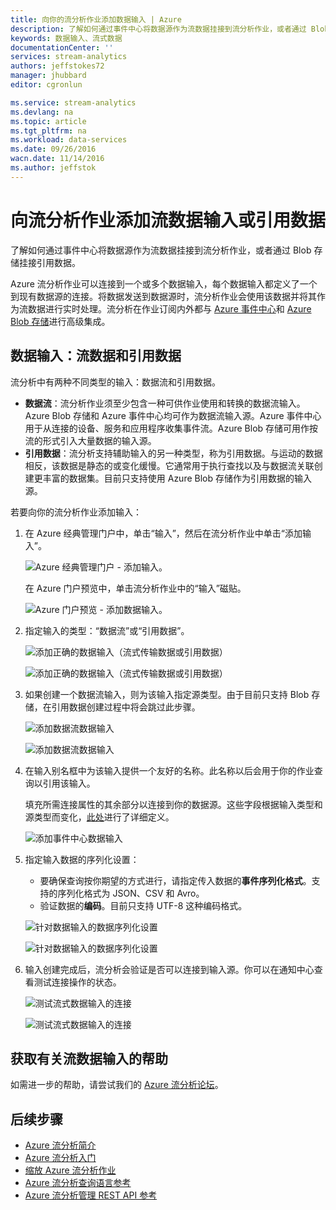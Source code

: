 ```yaml
---
title: 向你的流分析作业添加数据输入 | Azure
description: 了解如何通过事件中心将数据源作为流数据挂接到流分析作业，或者通过 Blob 存储挂接引用数据。
keywords: 数据输入、流式数据
documentationCenter: ''
services: stream-analytics
authors: jeffstokes72
manager: jhubbard
editor: cgronlun

ms.service: stream-analytics
ms.devlang: na
ms.topic: article
ms.tgt_pltfrm: na
ms.workload: data-services
ms.date: 09/26/2016
wacn.date: 11/14/2016
ms.author: jeffstok
---
```


# 向流分析作业添加流数据输入或引用数据

了解如何通过事件中心将数据源作为流数据挂接到流分析作业，或者通过 Blob 存储挂接引用数据。

Azure 流分析作业可以连接到一个或多个数据输入，每个数据输入都定义了一个到现有数据源的连接。将数据发送到数据源时，流分析作业会使用该数据并将其作为流数据进行实时处理。流分析在作业订阅内外都与 [Azure 事件中心](https://www.azure.cn/home/features/event-hubs/)和 [Azure Blob 存储](../storage/storage-dotnet-how-to-use-blobs.md)进行高级集成。

## 数据输入：流数据和引用数据

流分析中有两种不同类型的输入：数据流和引用数据。

- **数据流**：流分析作业须至少包含一种可供作业使用和转换的数据流输入。Azure Blob 存储和 Azure 事件中心均可作为数据流输入源。Azure 事件中心用于从连接的设备、服务和应用程序收集事件流。Azure Blob 存储可用作按流的形式引入大量数据的输入源。
- **引用数据**：流分析支持辅助输入的另一种类型，称为引用数据。与运动的数据相反，该数据是静态的或变化缓慢。它通常用于执行查找以及与数据流关联创建更丰富的数据集。目前只支持使用 Azure Blob 存储作为引用数据的输入源。

若要向你的流分析作业添加输入：

1. 在 Azure 经典管理门户中，单击“输入”，然后在流分析作业中单击“添加输入”。

    ![Azure 经典管理门户 - 添加输入。](./media/stream-analytics-add-inputs/1-stream-analytics-add-inputs.png)  

    在 Azure 门户预览中，单击流分析作业中的“输入”磁贴。

    ![Azure 门户预览 - 添加数据输入。](./media/stream-analytics-add-inputs/7-stream-analytics-add-inputs.png)  

2. 指定输入的类型：“数据流”或“引用数据”。

    ![添加正确的数据输入（流式传输数据或引用数据）](./media/stream-analytics-add-inputs/2-stream-analytics-add-inputs.png)  

    ![添加正确的数据输入（流式传输数据或引用数据）](./media/stream-analytics-add-inputs/8-stream-analytics-add-inputs.png)  

3. 如果创建一个数据流输入，则为该输入指定源类型。由于目前只支持 Blob 存储，在引用数据创建过程中将会跳过此步骤。

    ![添加数据流数据输入](./media/stream-analytics-add-inputs/3-stream-analytics-add-inputs.png)  

    ![添加数据流数据输入](./media/stream-analytics-add-inputs/9-stream-analytics-add-inputs.png)  

4. 在输入别名框中为该输入提供一个友好的名称。此名称以后会用于你的作业查询以引用该输入。

    填充所需连接属性的其余部分以连接到你的数据源。这些字段根据输入类型和源类型而变化，[此处](./stream-analytics-create-a-job.md)进行了详细定义。

    ![添加事件中心数据输入](./media/stream-analytics-add-inputs/4-stream-analytics-add-inputs.png)  

5. 指定输入数据的序列化设置：
    - 要确保查询按你期望的方式进行，请指定传入数据的**事件序列化格式**。支持的序列化格式为 JSON、CSV 和 Avro。
    - 验证数据的**编码**。目前只支持 UTF-8 这种编码格式。

    ![针对数据输入的数据序列化设置](./media/stream-analytics-add-inputs/5-stream-analytics-add-inputs.png)  

    ![针对数据输入的数据序列化设置](./media/stream-analytics-add-inputs/10-stream-analytics-add-inputs.png)  

6. 输入创建完成后，流分析会验证是否可以连接到输入源。你可以在通知中心查看测试连接操作的状态。

    ![测试流式数据输入的连接](./media/stream-analytics-add-inputs/6-stream-analytics-add-inputs.png)  

    ![测试流式数据输入的连接](./media/stream-analytics-add-inputs/11-stream-analytics-add-inputs.png)  

## 获取有关流数据输入的帮助
如需进一步的帮助，请尝试我们的 [Azure 流分析论坛](https://social.msdn.microsoft.com/Forums/zh-cn/home?forum=AzureStreamAnalytics)。 

## 后续步骤

- [Azure 流分析简介](./stream-analytics-introduction.md)
- [Azure 流分析入门](./stream-analytics-get-started.md)
- [缩放 Azure 流分析作业](./stream-analytics-scale-jobs.md)
- [Azure 流分析查询语言参考](https://msdn.microsoft.com/zh-cn/library/azure/dn834998.aspx)
- [Azure 流分析管理 REST API 参考](https://msdn.microsoft.com/zh-cn/library/azure/dn835031.aspx)

<!---HONumber=Mooncake_1107_2016-->